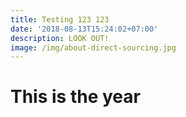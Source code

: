 ```yaml
---
title: Testing 123 123
date: '2018-08-13T15:24:02+07:00'
description: LOOK OUT!
image: /img/about-direct-sourcing.jpg
---
```

# This is the year
